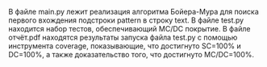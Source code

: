 В файле main.py лежит реализация алгоритма Бойера-Мура для поиска первого вхождения подстроки pattern в строку text. В файле test.py находится набор тестов, обеспечивающий MC/DC покрытие. В файле отчёт.pdf находятся результаты запуска файла test.py с помощью инструмента coverage, показывающие, что достигнуто SC=100% и DC=100%, а также доказательство того, что достигнуто MC/DC=100%.